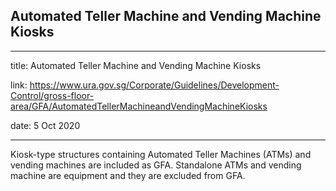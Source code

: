 ## Automated Teller Machine and Vending Machine Kiosks
---
title: Automated Teller Machine and Vending Machine Kiosks

link: https://www.ura.gov.sg/Corporate/Guidelines/Development-Control/gross-floor-area/GFA/AutomatedTellerMachineandVendingMachineKiosks

date: 5 Oct 2020

---


Kiosk-type structures containing Automated Teller Machines (ATMs) and vending machines are included as GFA. Standalone ATMs and vending machine are equipment and they are excluded from GFA.




